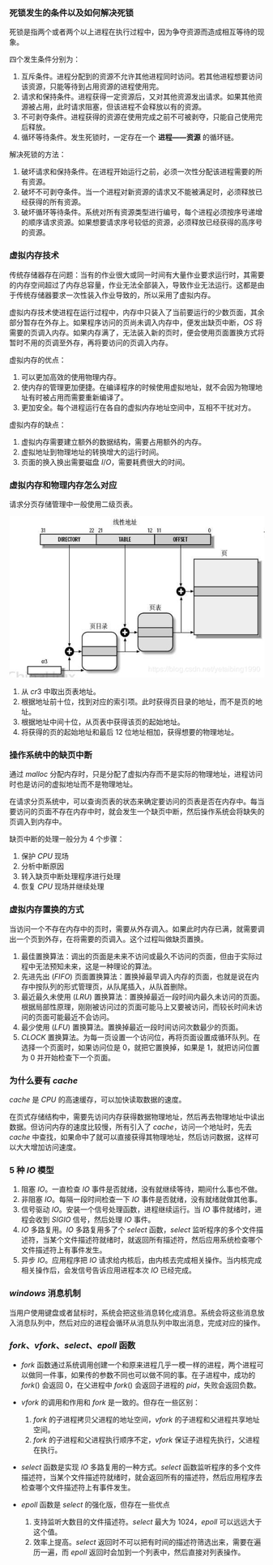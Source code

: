 ### 死锁发生的条件以及如何解决死锁
死锁是指两个或者两个以上进程在执行过程中，因为争夺资源而造成相互等待的现象。

四个发生条件分别为：
1. 互斥条件。进程分配到的资源不允许其他进程同时访问。若其他进程想要访问该资源，只能等待到占用资源的进程使用完。
2. 请求和保持条件。进程获得一定资源后，又对其他资源发出请求。如果其他资源被占用，此时请求阻塞，但该进程不会释放以有的资源。
3. 不可剥夺条件。进程获得的资源在使用完成之前不可被剥夺，只能自己使用完后释放。
4. 循环等待条件。发生死锁时，一定存在一个 **进程——资源** 的循环链。

解决死锁的方法：
1. 破坏请求和保持条件。在进程开始运行之前，必须一次性分配该进程需要的所有资源。
2. 破坏不可剥夺条件。当一个进程对新资源的请求又不能被满足时，必须释放已经获得的所有资源。
3. 破坏循环等待条件。系统对所有资源类型进行编号，每个进程必须按序号递增的顺序请求资源。如果想要请求序号较低的资源，必须释放已经获得的高序号的资源。

### 虚拟内存技术
传统存储器存在问题：当有的作业很大或同一时间有大量作业要求运行时，其需要的内存空间超过了内存总容量，作业无法全部装入，导致作业无法运行。这都是由于传统存储器要求一次性装入作业导致的，所以采用了虚拟内存。

虚拟内存技术使进程在运行过程中，内存中只装入了当前要运行的少数页面，其余部分暂存在外存上。如果程序访问的页尚未调入内存中，便发出缺页中断，$OS$ 将需要的页调入内存。如果内存满了，无法装入新的页时，便会使用页面置换方式将暂时不用的页调至外存，再将要访问的页调入内存。

虚拟内存的优点：
1. 可以更加高效的使用物理内存。
2. 使内存的管理更加便捷。在编译程序的时候使用虚拟地址，就不会因为物理地址有时被占用而需要重新编译了。
3. 更加安全。每个进程运行在各自的虚拟内存地址空间中，互相不干扰对方。

虚拟内存的缺点：
1. 虚拟内存需要建立额外的数据结构，需要占用额外的内存。
2. 虚拟地址到物理地址的转换增大的运行时间。
3. 页面的换入换出需要磁盘 $I/O$，需要耗费很大的时间。

### 虚拟内存和物理内存怎么对应
请求分页存储管理中一般使用二级页表。

![](虚拟地址转换.png)

1. 从 $cr3$ 中取出页表地址。
2. 根据地址前十位，找到对应的索引项。此时获得页目录的地址，而不是页的地址。
3. 根据地址中间十位，从页表中获得该页的起始地址。
4. 将获得的页的起始地址和最后 $12$ 位地址相加，获得想要的物理地址。

### 操作系统中的缺页中断
通过 $malloc$ 分配内存时，只是分配了虚拟内存而不是实际的物理地址，进程访问时也是访问的虚拟地址而不是物理地址。

在请求分页系统中，可以查询页表的状态来确定要访问的页表是否在内存中。每当要访问的页面不存在内存中时，就会发生一个缺页中断，然后操作系统会将缺失的页调入到内存中。

缺页中断的处理一般分为 $4$ 个步骤：
1. 保护 $CPU$ 现场
2. 分析中断原因
3. 转入缺页中断处理程序进行处理
4. 恢复 $CPU$ 现场并继续处理

### 虚拟内存置换的方式
当访问一个不存在内存中的页时，需要从外存调入。如果此时内存已满，就需要调出一个页到外存，在将需要的页调入。这个过程叫做缺页置换。

1. 最佳置换算法：调出的页面是未来不访问或最久不访问的页面，但由于实际过程中无法预知未来，这是一种理论的算法。
2. 先进先出 $(FIFO)$ 页面置换算法：置换掉最早调入内存的页面，也就是说在内存中按队列的形式管理页，从队尾插入，从队首删除。
3. 最近最久未使用 $(LRU)$ 置换算法：置换掉最近一段时间内最久未访问的页面。根据局部性原理，刚刚被访问过的页面可能马上又要被访问，而较长时间未访问的页面可能最近不会访问。
4. 最少使用 $(LFU)$ 置换算法。置换掉最近一段时间访问次数最少的页面。
5. $CLOCK$ 置换算法。为每一页设置一个访问位，再将页面设置成循环队列。在选择一个页面时，如果访问位是 $0$，就把它置换掉，如果是 $1$，就把访问位置为 $0$ 并开始检查下一个页面。

### 为什么要有 $cache$
$cache$ 是 $CPU$ 的高速缓存，可以加快读取数据的速度。

在页式存储结构中，需要先访问内存获得数据物理地址，然后再去物理地址中读出数据。但访问内存的速度比较慢，所有引入了 $cache$，访问一个地址时，先去 $cache$ 中查找，如果命中了就可以直接获得其物理地址，然后访问数据，这样可以大大增加访问速度。

### $5$ 种 $IO$ 模型
1. 阻塞 $IO$。一直检查 $IO$ 事件是否就绪，没有就继续等待，期间什么事也不做。
2. 非阻塞 $IO$。每隔一段时间检查一下 $IO$ 事件是否就绪，没有就绪就做其他事。
3. 信号驱动 $IO$。安装一个信号处理函数，进程继续运行。当 $IO$ 事件就绪时，进程会收到 $SIGIO$ 信号，然后处理 $IO$ 事件。
4. $IO$ 多路复用。$IO$ 多路复用多了个 $select$ 函数，$select$ 监听程序的多个文件描述符，当某个文件描述符就绪时，就返回所有描述符，然后应用系统检查哪个文件描述符上有事件发生。
5. 异步 $IO$。应用程序把 $IO$ 请求给内核后，由内核去完成相关操作。当内核完成相关操作后，会发信号告诉应用进程本次 $IO$ 已经完成。

### $windows$ 消息机制
当用户使用键盘或者鼠标时，系统会把这些消息转化成消息。系统会将这些消息放入消息队列中，然后对应的进程会循环从消息队列中取出消息，完成对应的操作。

### $fork、vfork、select、epoll$ 函数
- $fork$ 函数通过系统调用创建一个和原来进程几乎一模一样的进程，两个进程可以做同一件事，如果传的参数不同也可以做不同的事。在子进程中，成功的 $fork()$ 会返回 $0$，在父进程中 $fork()$ 会返回子进程的 $pid$，失败会返回负数。

- $vfork$ 的调用和作用和 $fork$ 是一致的。但存在一些区别：
  1. $fork$ 的子进程拷贝父进程的地址空间，$vfork$ 的子进程和父进程共享地址空间。
  2. $fork$ 的子进程和父进程执行顺序不定，$vfork$ 保证子进程先执行，父进程在执行。

- $select$ 函数是实现 $IO$ 多路复用的一种方式。$select$ 函数监听程序的多个文件描述符，当某个文件描述符就绪时，就会返回所有的描述符，然后应用程序去检查哪个文件描述符上有事件发生。

- $epoll$ 函数是 $select$ 的强化版，但存在一些优点
  1. 支持监听大数目的文件描述符。$select$ 最大为 $1024$，$epoll$ 可以远远大于这个值。
  2. 效率上提高。$select$ 返回时不可以把有时间的描述符筛选出来，需要在遍历一遍，而 $epoll$ 返回时会加到一个列表中，然后直接对列表操作。